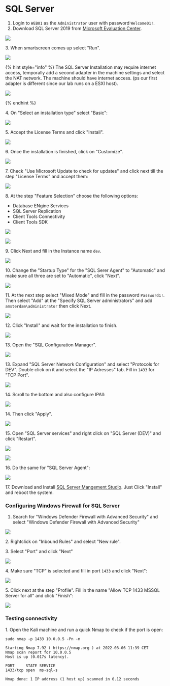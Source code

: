 # SQL Server

1. Login to `WEB01` as the `Administrator` user with password `Welcome01!`.
2. Download SQL Server 2019 from [Microsoft Evaluation Center](https://www.microsoft.com/en-us/evalcenter/evaluate-sql-server-2019).

![](<../../../../.gitbook/assets/image (9) (1).png>)

3\. When smartscreen comes up select "Run".

![](<../../../../.gitbook/assets/image (64) (1).png>)

{% hint style="info" %}
The SQL Server Installation may require internet access, temporally add a second adapter in the machine settings and select the NAT network. The machine should have internet access. (ps our first adapter is different since our lab runs on a ESXI host).

![](<../../../../.gitbook/assets/image (60) (1).png>)


{% endhint %}

4\. On "Select an installation type" select "Basic":

![](<../../../../.gitbook/assets/image (29) (1).png>)

5\. Accept the License Terms and click "Install".

![](<../../../../.gitbook/assets/image (31) (1).png>)

6\. Once the installation is finished, click on "Customize".

![](<../../../../.gitbook/assets/image (21).png>)

7\. Check "Use Microsoft Update to check for updates" and click next till the step "License Terms" and accept them:

![](<../../../../.gitbook/assets/image (22).png>)

8\. At the step "Feature Selection" choose the following options:

* Database ENgine Services
* SQL Server Replication
* Client Tools Connectivity
* Client Tools SDK

![](<../../../../.gitbook/assets/image (51) (1).png>)

![](<../../../../.gitbook/assets/image (26).png>)

9\. Click Next and fill in the Instance name `dev`.

![](<../../../../.gitbook/assets/image (43) (1).png>)

10\. Change the "Startup Type" for the "SQL Serer Agent" to "Automatic" and make sure all three are set to "Automatic", click "Next".

![](<../../../../.gitbook/assets/image (30).png>)

11\. At the next step select "Mixed Mode" and fill in the password `Password1!`. Then select "Add" at the "Specify SQL Server administrators" and add `amsterdam\administrator` then click Next.

![](<../../../../.gitbook/assets/image (4) (1).png>)

12\. Click "Install" and wait for the installation to finish.

![](<../../../../.gitbook/assets/image (42) (1).png>)

13\. Open the "SQL Configuration Manager".

![](<../../../../.gitbook/assets/image (9).png>)

13\. Expand "SQL Server Network Configuration" and select "Protocols for DEV". Double click on it and select the "IP Adresses" tab. Fill in `1433` for "TCP Port".

![](<../../../../.gitbook/assets/image (29).png>)

14\. Scroll to the bottom and also configure IPAll:

![](<../../../../.gitbook/assets/image (51).png>)

14\. Then click "Apply".

![](<../../../../.gitbook/assets/image (36).png>)

15\. Open "SQL Server services" and right click on "SQL Server (DEV)" and click "Restart".

![](<../../../../.gitbook/assets/image (47).png>)

![](<../../../../.gitbook/assets/image (52).png>)

16\. Do the same for "SQL Server Agent":

![](<../../../../.gitbook/assets/image (46).png>)

17\. Download and Install [SQL Server Mangement Studio](https://docs.microsoft.com/en-us/sql/ssms/download-sql-server-management-studio-ssms?redirectedfrom=MSDN\&view=sql-server-ver15). Just Click "Install" and reboot the system.



### Configuring Windows Firewall for SQL Server

1. Search for "Windows Defender Firewall with Advanced Security" and select "Windows Defender Firewall with Advanced Security"

![](<../../../../.gitbook/assets/image (62).png>)

2\. Rightclick on "Inbound Rules" and select "New rule".

3\. Select "Port" and click "Next"

![](<../../../../.gitbook/assets/image (31).png>)

4\. Make sure "TCP" is selected and fill in port `1433` and click "Next":

![](<../../../../.gitbook/assets/image (58).png>)

5\. Click next at the step "Profile". Fill in the name "Allow TCP 1433 MSSQL Server for all" and click "Finish":

![](<../../../../.gitbook/assets/image (32).png>)

### Testing connectivity

1\. Open the Kali machine and run a quick Nmap to check if the port is open:

```
sudo nmap -p 1433 10.0.0.5 -Pn -n

Starting Nmap 7.92 ( https://nmap.org ) at 2022-03-06 11:39 CET
Nmap scan report for 10.0.0.5
Host is up (0.017s latency).

PORT     STATE SERVICE
1433/tcp open  ms-sql-s

Nmap done: 1 IP address (1 host up) scanned in 0.12 seconds
```





